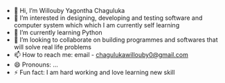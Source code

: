 - 👋 Hi, I’m Willouby Yagontha Chaguluka 
- 👀 I’m interested in designing, developing and testing software and computer system which which I am currently self learning 
- 🌱 I’m currently learning Python 
- 💞️ I’m looking to collaborate on building programmes and softwares that will solve real life problems 
- 📫 How to reach me: email - chagulukawillouby0@gmail.com
- 😄 Pronouns: ...
- ⚡ Fun fact: I am hard working and love learning new skill 

<!---
WILLOUG1205/WILLOUG1205 is a ✨ special ✨ repository because its `README.md` (this file) appears on your GitHub profile.
You can click the Preview link to take a look at your changes.
--->
